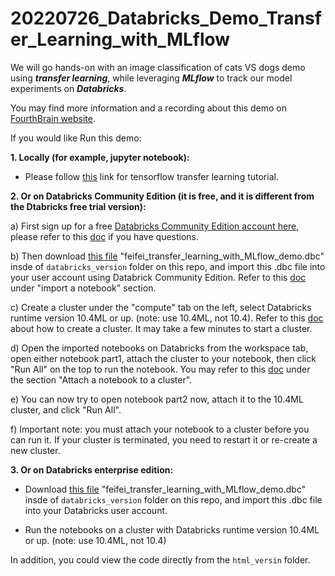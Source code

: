 # 20220726_Databricks_Demo_Transfer_Learning_with_MLflow
We will go hands-on with an image classification of cats VS dogs demo using ***transfer learning***, while leveraging ***MLflow*** to track our model experiments on ***Databricks***.

You may find more information and a recording about this demo on [FourthBrain website](https://discover.fourthbrain.ai/live-session/databricks?utm_campaign=Databricks%20Event&utm_medium=email&_hsmi=2&_hsenc=p2ANqtz--F8VKHIPHNwly3IwFlBZT7uYi4Jn3-fqVCD3M9GJl2h8qjWSSemEn5fAiN0DF7uY7krt5DdxtgPo6hf6YqQX19orXAIw&utm_content=2&utm_source=hs_email).

If you would like Run this demo:

**1. Locally (for example, jupyter notebook):**

* Please follow [this](https://www.tensorflow.org/tutorials/images/transfer_learning) link for tensorflow transfer learning tutorial.

**2. Or on Databricks Community Edition (it is free, and it is different from the Dtabricks free trial version):**

a) First sign up for a free [Databricks Community Edition account here](https://community.cloud.databricks.com/login.html), please refer to this [doc](https://docs.databricks.com/getting-started/community-edition.html) if you have questions.

b) Then download [this file](https://github.com/feifeiwww/20220726_Databricks_Demo_Transfer_Learning_with_MLflow/blob/main/databricks_version/feifei_transfer_learning_with_MLflow_demo.dbc) "feifei_transfer_learning_with_MLflow_demo.dbc"  insde of `databricks_version` folder on this repo, and import this .dbc file into your user account using Databrick Community Edition. Refer to this [doc](https://docs.databricks.com/notebooks/notebooks-manage.html#import-a-notebook) under "import a notebook" section.

c) Create a cluster under the "compute" tab on the left, select Databricks runtime version 10.4ML or up. (note: use 10.4ML, not 10.4). Refer to this [doc](https://docs.databricks.com/clusters/create.html) about how to create a cluster. It may take a few minutes to start a cluster. 

d) Open the imported notebooks on Databricks from the workspace tab, open either notebook part1, attach the cluster to your notebook, then click "Run All" on the top to run the notebook. You may refer to this [doc](https://docs.databricks.com/notebooks/notebooks-manage.html#attach-a-notebook-to-a-cluster) under the section "Attach a notebook to a cluster". 

e) You can now try to open notebook part2 now, attach it to the 10.4ML cluster, and click "Run All".

f) Important note: you must attach your notebook to a cluster before you can run it. If your cluster is terminated, you need to restart it or re-create a new cluster. 

**3. Or on Databricks enterprise edition:**

* Download [this file](https://github.com/feifeiwww/20220726_Databricks_Demo_Transfer_Learning_with_MLflow/blob/main/databricks_version/feifei_transfer_learning_with_MLflow_demo.dbc) "feifei_transfer_learning_with_MLflow_demo.dbc" insde of `databricks_version` folder on this repo, and import this .dbc file into your Databricks user account.

* Run the notebooks on a cluster with Databricks runtime version 10.4ML or up. (note: use 10.4ML, not 10.4)

In addition, you could view the code directly from the `html_versin` folder. 
